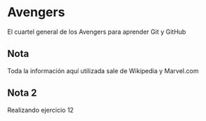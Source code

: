 # Avengers

El cuartel general de los Avengers para aprender Git y GitHub

## Nota
Toda la información aquí utilizada sale de Wikipedia y Marvel.com

## Nota 2

Realizando ejercicio 12